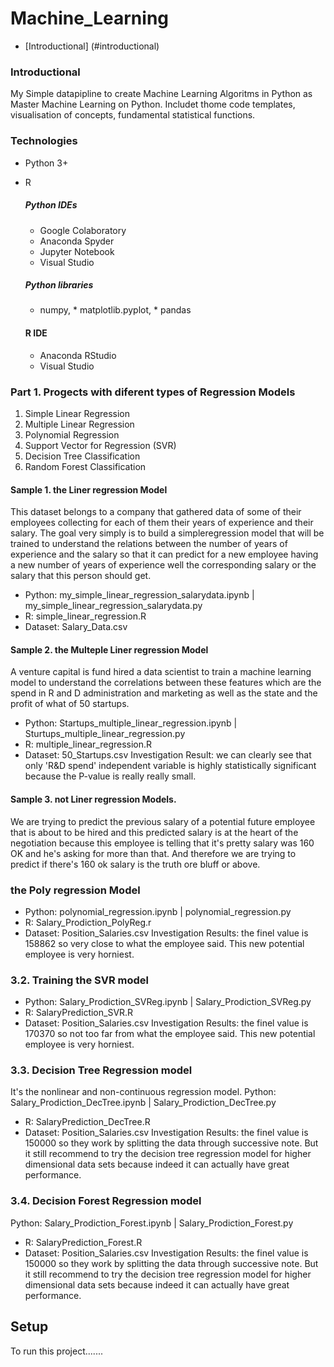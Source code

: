 # Machine_Learning
* [Introductional] (#introductional)

### Introductional
My Simple datapipline to create Machine Learning Algoritms in Python as Master Machine Learning on Python.
Includet thome code templates, visualisation of concepts, fundamental statistical functions.

### Technologies
* Python 3+
* R

   #####  Python IDEs 
     * Google Colaboratory
     * Anaconda Spyder
     * Jupyter Notebook
     * Visual Studio
      
    ##### Python libraries
     *  numpy, * matplotlib.pyplot, * pandas
    #### R IDE
     * Anaconda RStudio
     * Visual Studio

### Part 1. Progects with diferent types of Regression Models
   1. Simple Linear Regression
   2. Multiple Linear Regression
   3. Polynomial Regression
   4. Support Vector for Regression (SVR)
   5. Decision Tree Classification
   6. Random Forest Classification

#### Sample 1. the Liner regression Model
This dataset belongs to a company that gathered data of some of their employees collecting for each of them their years of experience and their salary.
The goal very simply is to build a simpleregression model that will be trained to understand the relations between the number of years of experience and the salary so that it can predict for a new employee having a new number of years of experience well the corresponding salary or the salary that this person should get.

 * Python: my_simple_linear_regression_salarydata.ipynb  |  my_simple_linear_regression_salarydata.py 
 * R: simple_linear_regression.R
 * Dataset: Salary_Data.csv

#### Sample 2. the Multeple Liner regression Model
A venture capital is fund hired a data scientist to train a machine learning model to understand the correlations between these features
which are the spend in R and D administration and marketing as well as the state and the profit of what of 50 startups.

 * Python: Startups_multiple_linear_regression.ipynb  |  Sturtups_multiple_linear_regression.py
 * R: multiple_linear_regression.R
 * Dataset: 50_Startups.csv
Investigation Result:   we can clearly see that only 'R&D spend' independent variable is highly statistically significant because the P-value is really really small.

#### Sample 3. not Liner regression Models.  
We are trying to predict the previous salary of a potential future employee that is about to be hired and this predicted salary is at the heart of the negotiation because this employee is telling that it's pretty salary was 160 OK and he's asking for more than that. And therefore we are trying to predict if there's 160 ok salary is the truth  ore bluff or above.
   ### the Poly regression Model 
   * Python: polynomial_regression.ipynb  |  polynomial_regression.py
   * R: Salary_Prodiction_PolyReg.r
   * Dataset: Position_Salaries.csv
Investigation Results:   the finel value is 158862 so very close to what the employee said. This new potential employee is very horniest.
  
   ### 3.2. Training the SVR model 
   * Python: Salary_Prodiction_SVReg.ipynb  |  Salary_Prodiction_SVReg.py
   * R: SalaryPrediction_SVR.R
   * Dataset: Position_Salaries.csv
Investigation Results:   the finel value is 170370 so not too far from what the employee said. This new potential employee is very horniest.

  ### 3.3. Decision Tree Regression model 
It's the nonlinear and non-continuous regression model.
   Python: Salary_Prodiction_DecTree.ipynb  |  Salary_Prodiction_DecTree.py
   * R: SalaryPrediction_DecTree.R
   * Dataset: Position_Salaries.csv
 Investigation Results:   the finel value is 150000 so they work by splitting the data through successive note. 
 But it still recommend to try the decision tree regression model for higher dimensional data sets because indeed it can actually have great performance.
 
  ### 3.4. Decision Forest Regression model 
   Python: Salary_Prodiction_Forest.ipynb  |  Salary_Prodiction_Forest.py
   * R: SalaryPrediction_Forest.R
   * Dataset: Position_Salaries.csv
 Investigation Results:   the finel value is 150000 so they work by splitting the data through successive note. 
 But it still recommend to try the decision tree regression model for higher dimensional data sets because indeed it can actually have great performance.
## Setup
To run this project.......
